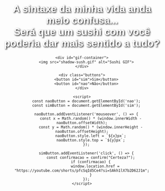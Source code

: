 <!DOCTYPE html>
<html lang="pt-BR">
<head>
    <meta charset="UTF-8">
    <meta name="viewport" content="width=device-width, initial-scale=1.0">
    <title>Convite para Juliana</title>
    <style>
        body {
            font-family: Arial, sans-serif;
            text-align: center;
            background: url('WhatsApp Image 2025-02-11 at 05.59.32.jpeg') no-repeat center center/cover;
            padding: 50px;
            margin: 0;
            overflow: hidden;
        }
        h1 {
            font-size: 2rem;
            color: white;
            text-shadow: 2px 2px 4px black;
        }
        .buttons {
            margin-top: 20px;
        }
        .buttons button {
            padding: 10px 20px;
            font-size: 18px;
            cursor: pointer;
            margin: 0 10px;
            border: none;
            border-radius: 5px;
            background-color: #ff69b4;
            color: white;
        }
        #nao {
            position: absolute;
        }
        .hidden {
            display: none;
        }
        #gif-container img {
            width: 200px;
            height: auto;
        }
    </style>
</head>
<body>
    <h1>A sintaxe da minha vida anda meio confusa...<br>Será que um sushi com você poderia dar mais sentido a tudo?</h1>
    
    <div id="gif-container">
        <img src="shadow-sush.gif" alt="Sushi GIF">
    </div>
    
    <div class="buttons">
        <button id="sim">Sim</button>
        <button id="nao">Não</button>
    </div>
    
    <script>
        const naoButton = document.getElementById('nao');
        const simButton = document.getElementById('sim');

        naoButton.addEventListener('mouseover', () => {
            const x = Math.random() * (window.innerWidth - naoButton.offsetWidth);
            const y = Math.random() * (window.innerHeight - naoButton.offsetHeight);
            naoButton.style.left = `${x}px`;
            naoButton.style.top = `${y}px`;
        });

        simButton.addEventListener('click', () => {
            const confirmacao = confirm("Certeza?");
            if (confirmacao) {
                window.location.href = "https://youtube.com/shorts/pfcSqId5Ce4?si=SAkh1lX7b2D62J1m";
            }
        });
    </script>
</body>
</html>
